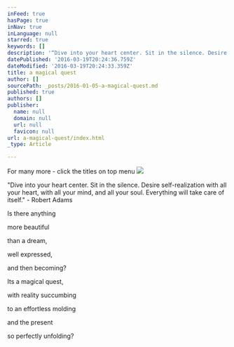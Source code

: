 ```yaml
---
inFeed: true
hasPage: true
inNav: true
inLanguage: null
starred: true
keywords: []
description: '“Dive into your heart center. Sit in the silence. Desire self-realization with all your heart, with all your mind, and all your soul. Everything will take care of itself.” - Robert Adams'
datePublished: '2016-03-19T20:24:36.759Z'
dateModified: '2016-03-19T20:24:33.359Z'
title: a magical quest
author: []
sourcePath: _posts/2016-01-05-a-magical-quest.md
published: true
authors: []
publisher:
  name: null
  domain: null
  url: null
  favicon: null
url: a-magical-quest/index.html
_type: Article

---
```

For many more - click the titles on top menu
![](https://the-grid-user-content.s3-us-west-2.amazonaws.com/33e76fb8-f285-48d3-8a3b-4b1342f34dfe.jpg)

"Dive into your heart center. Sit in the silence. Desire self-realization with all your heart, with all your mind, and all your soul. Everything will take care of itself." - Robert Adams

Is there anything

more beautiful

than a dream,

well expressed, 

and then becoming? 

Its a magical quest,

with reality succumbing 

to an effortless molding            

and the present 

so perfectly unfolding?
